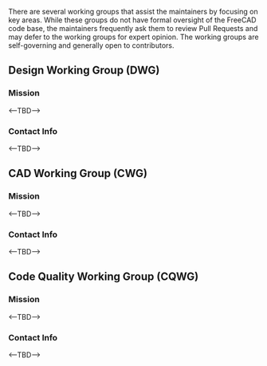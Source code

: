 There are several working groups that assist the maintainers by focusing on key areas. While these groups do not have formal oversight of the FreeCAD code base, the maintainers frequently ask them to review Pull Requests and may defer to the working groups for expert opinion. The working groups are self-governing and generally open to contributors.

## Design Working Group (DWG)
### Mission
<--TBD-->
### Contact Info
<--TBD-->

## CAD Working Group (CWG)
### Mission
<--TBD-->
### Contact Info
<--TBD-->

## Code Quality Working Group (CQWG)

### Mission
<--TBD-->
### Contact Info
<--TBD-->
